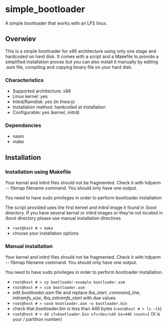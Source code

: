 # simple_bootloader
A simple bootloader that works with an LFS linux.

## Overwiev

This is a simple bootloader for x86 architecture using only one stage and hardcoded on hard disk. It comes with a script and a Makefile to provide a simplified installation proces but you can also install it manually by editing .asm file, compiling and copying binary file on your hard disk.

### Characteristics

- Supported architecture: x86
- Linux kernel: yes
- Initrd/Ramdisk: yes (in theory)
- Installation method: hardcoded at installation 
- Configurable: yes (kernel, initrd)

### Dependancies

- nasm
- make

## Installation

### Installation using Makefile

 Your kernel and initrd files should not be fragmented. Check it with hdparm -- fibmap filename command. You should only have one output.
 
 You need to have sudo privileges in order to perform bootloader installation

 The script provided uses the first kernel and initrd image it found in /boot directory. If you have several kernel or initrd images or they’re not located in /boot directory please use manual installation directives
 
- `root@host # > make`
- choose your installation options

### Manual installation

 Your kernel and initrd files should not be fragmented. Check it with hdparm -- fibmap filename command. You should only have one output.
 
 You need to have sudo privileges in order to perform bootloader installation.
 
- `root@host # > cp bootloader-example bootloader.asm`
- `root@host # > vim bootloader.asm`
- edit _bootloader.asm_ file and replace _lba_start_, _command_line_, _initramfs_size_, _lba_initramfs_start_ with due values
- `root@host # > nasm bootloader.asm –o bootloader.bin`
- check that _bootloader.bin_ is less than 446 bytes (`root@host # > ls –lh`) 
- `root@host # > dd if=bootloader.bin of=/dev/sdX bs=446 count=1` (X is your / partition number)
 
  

